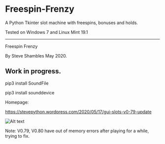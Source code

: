 # Freespin-Frenzy
A Python Tkinter slot machine with freespins, bonuses and holds.

Tested on Windows 7 and Linux Mint 19.1

---------------------------
Freespin Frenzy

By Steve Shambles May 2020.

Work in progress.
---------------------------
pip3 install SoundFile

pip3 install sounddevice

Homepage:

https://stevepython.wordpress.com/2020/05/17/gui-slots-v0-79-update

![Alt text](https://stevepython.files.wordpress.com/2020/05/jacks-win.png "Optional title")

Note: V0.79, V0.80 have out of memory errors after playing for a while, trying to fix.

